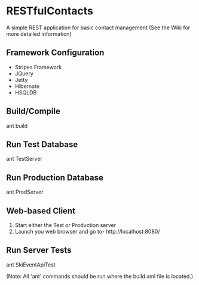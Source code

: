 # RESTfulContacts
A simple REST application for basic contact management (See the Wiki for more detailed information)

## Framework Configuration
* Stripes Framework
* JQuery
* Jetty
* Hibernate
* HSQLDB


## Build/Compile
ant build

## Run Test Database
ant TestServer

## Run Production Database
ant ProdServer

## Web-based Client
1. Start either the Test or Production server
2. Launch you web browser and go to- http://localhost:8080/

## Run Server Tests
ant SkiEventApiTest


(Note: All 'ant' commands should be run where the build.xml file is located.)

